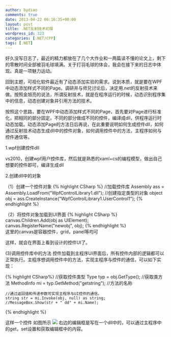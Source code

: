 ```yaml
---
author: bydiao
comments: true
date: 2013-04-22 06:16:35+00:00
layout: post
title: .NET反射技术初探
wordpress_id: 323
categories: [.NET/CPP]
tags: [.NET]
---
```


好久没写日志了，最近的精力都放在了几个大作业和一两篇读不懂的论文上，剩下的零散时间全部被羽毛球填满。关于打羽毛球的体会，我会在接下来的日志中体现。真是一项魅力运动。

回到主题，可视化软件最近有了动态添加实验的需求。说到本质，就是要在WPF中动态添加样式不同的Page。调研并与师兄讨论后，决定用.net的反射技术来做。按照金旭亮的说法，所谓反射技术，就是在程序运行的时候，动态识别程序集中的信息，动态创建对象并引用方法的技术。

按照这个思路，要在WPF中动态添加样式不同的Page，首先要对Page进行标准化，把相同的部分固定，不同的部分做成不同的控件，编译成dll，供程序运行时动态加载。动态添加Page的方法日后再说，在此重要说明如何生成控件dll，如何通过反射技术动态生成dll中的控件对象，如何调用控件中的方法，主程序如何与控件通信等。

1.wpf创建控件dll

vs2010，创建wpf用户控件库，然后就是熟悉的xaml+cs的编程模型，做出自己想要的控件即可，编译生成dll

2.创建dll中的对象

（1）创建一个控件对象
{% highlight CSharp %}
    //加载控件库
    Assembly ass = Assembly.LoadFrom("WpfControlLibrary1.dll");
    //创建指定类型的对象
    object obj = ass.CreateInstance("WpfControlLibrary1.UserControl1");
{% endhighlight %}

（2）将控件对象加载到UI界面
{% highlight CSharp %}
    canvas.Children.Add(obj as UIElement);                
    canvas.RegisterName("newobj", obj);
{% endhighlight %}    
这里的canvas是容器控件，grid，panel等均可

这样，就会在界面上看到设计的控件UI了。

(3)调用控件库中的方法
控件加载到主程序UI界面后，所有控件内部的逻辑都可以正常执行。主程序想调用控件中的方法，实现主程序与控件的通信，可以如下实现：

{% highlight CSharp%}
    //获取控件类型
    Type typ = obj.GetType();
    //获取类方法
    MethodInfo mi = typ.GetMethod("getstring"); //方法的名称

    //通过返回值和传递参数可实现主程序与UI控件的通信。
    string str = mi.Invoke(obj, null) as string;
    //MessageBox.Show(str + " dd" + mi.Name);
{% endhighlight %}

这样一个控件
如图所示
![](http://i.imgur.com/EKf807l.jpg)
右边的编辑框是写在一个dll中的，可以通过主程序中的get，set设置和获取编辑框中的内容。
